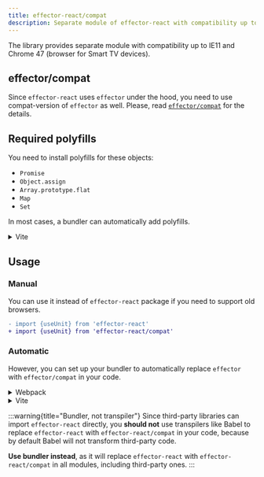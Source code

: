 ```yaml
---
title: effector-react/compat
description: Separate module of effector-react with compatibility up to IE11 and Chrome 47 (browser for Smart TV devices)
---
```


The library provides separate module with compatibility up to IE11 and Chrome 47 (browser for Smart TV devices).

## effector/compat

Since `effector-react` uses `effector` under the hood, you need to use compat-version of `effector` as well. Please, read [`effector/compat`](/en/api/effector/module/сompat) for the details.

## Required polyfills

You need to install polyfills for these objects:

- `Promise`
- `Object.assign`
- `Array.prototype.flat`
- `Map`
- `Set`

In most cases, a bundler can automatically add polyfills.

<details>
<summary>Vite</summary>

```js
import { defineConfig } from "vite";
import legacy from "@vitejs/plugin-legacy";

export default defineConfig({
  plugins: [
    legacy({
      polyfills: ["es.promise", "es.object.assign", "es.array.flat", "es.map", "es.set"],
    }),
  ],
});
```

</details>

## Usage

### Manual

You can use it instead of `effector-react` package if you need to support old browsers.

```diff
- import {useUnit} from 'effector-react'
+ import {useUnit} from 'effector-react/compat'
```

### Automatic

However, you can set up your bundler to automatically replace `effector` with `effector/compat` in your code.

<details>
<summary>Webpack</summary>

```js
module.exports = {
  resolve: {
    alias: {
      "effector-react": "effector-react/compat",
    },
  },
};
```

</details>

<details>
<summary>Vite</summary>

```js
import { defineConfig } from "vite";

export default defineConfig({
  resolve: {
    alias: {
      "effector-react": "effector-react/compat",
    },
  },
});
```

</details>

:::warning{title="Bundler, not transpiler"}
Since third-party libraries can import `effector-react` directly, you **should not** use transpilers like Babel to replace `effector-react` with `effector-react/compat` in your code, because by default Babel will not transform third-party code.

**Use bundler instead**, as it will replace `effector-react` with `effector-react/compat` in all modules, including third-party ones.
:::
